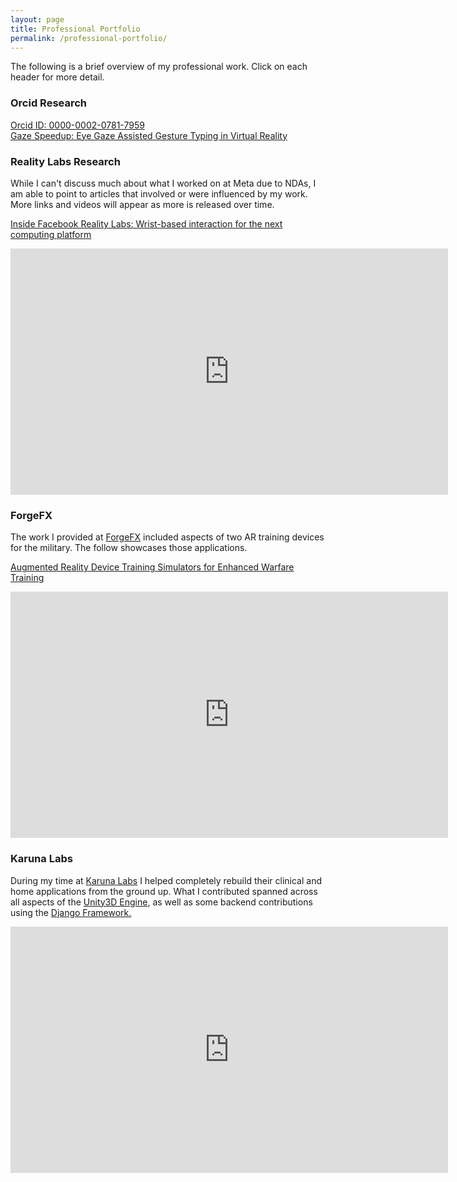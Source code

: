 ```yaml
---
layout: page
title: Professional Portfolio
permalink: /professional-portfolio/
---
```


The following is a brief overview of my professional work. Click on each header for more detail.  

### Orcid Research

[Orcid ID: 0000-0002-0781-7959](https://orcid.org/0000-0002-0781-7959)  
[Gaze Speedup: Eye Gaze Assisted Gesture Typing in Virtual Reality](https://dl.acm.org/doi/10.1145/3581641.3584072)

### Reality Labs Research

While I can't discuss much about what I worked on at Meta due to NDAs, I am able to point to articles that involved or were influenced by my work. More links and videos will appear as more is released over time.

[Inside Facebook Reality Labs: Wrist-based interaction for the next computing platform](https://tech.facebook.com/reality-labs/2021/3/inside-facebook-reality-labs-wrist-based-interaction-for-the-next-computing-platform/)

<iframe src="https://www.facebook.com/plugins/video.php?href=https%3A%2F%2Fwww.facebook.com%2FTechatMeta%2Fvideos%2F1146186389155473%2F%3Fref%3Dembed_video&show_text=0&width=560" width="700" height="394" style="border:none;overflow:hidden;display:block" scrolling="no" frameborder="1" allowfullscreen="true" allow="autoplay; clipboard-write; encrypted-media; picture-in-picture; web-share" allowFullScreen="true"></iframe>

### ForgeFX

The work I provided at [ForgeFX](https://forgefx.com/) included aspects of two AR training devices for the military. The follow showcases those applications.

[Augmented Reality Device Training Simulators for Enhanced Warfare Training](https://forgefx.com/simulation-projects/augmented-reality-device-training-simulators/)

<iframe width="700" height="394" src="https://www.youtube.com/embed/2DuiW7JGlzg?si=kTGKWEkQbMedhBzh" style="border:none;overflow:hidden;display:block" title="YouTube video player" frameborder="1" allow="accelerometer; autoplay; clipboard-write; encrypted-media; gyroscope; picture-in-picture; web-share" referrerpolicy="strict-origin-when-cross-origin" allowfullscreen></iframe>

### Karuna Labs

During my time at [Karuna Labs](https://www.karunalabs.com/) I helped completely rebuild their clinical and home applications from the ground up. What I contributed spanned across all aspects of the [Unity3D Engine](https://unity.com/), as well as some backend contributions using the [Django Framework.](https://www.djangoproject.com/)  
  
<iframe title="vimeo-player" src="https://player.vimeo.com/video/344920663?h=d9abcccf82" width="700" height="394" style="border:none;overflow:hidden;display:block" frameborder="1" allowfullscreen></iframe>
